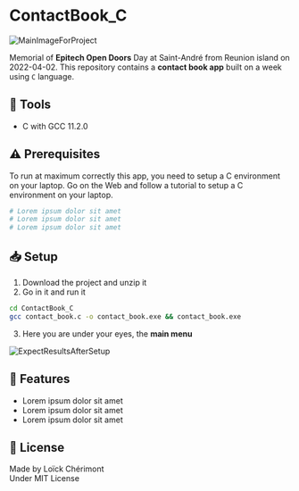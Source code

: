 <!-- 
    MAIN TITLE
    ModelReadme : Replace with project name
    Language : Replace with main language for the project

    Ex: Todo_ReactJS 
-->

# ContactBook_C



<!-- TODO: Add a screen of contact app -->
![MainImageForProject](https://placehold.co/500x300)

<!-- 
    INTRODUCTION
    Short summary explaining the reasons of the project and tell about worked concepts

    Ex: This is a Front-End project made with HTML, CSS for design and JavaScript to work on client-side validation (Constraint API)
-->
Memorial of **Epitech Open Doors** Day at Saint-André from Reunion island on 2022-04-02.
This repository contains a **contact book app** built on a week using `C` language.

<!-- 
    TOOLS
    Short list of used tools with their versions

    Ex: 
    - Go 1.18
    - MySQL 8.0.29
    - Bootstrap 5.2.0-beta1
-->
## :wrench: Tools
- C with GCC 11.2.0

<!-- 
    PREREQUISITES
    Tell about the required options, softwares, knowledges to possess 
    to run correctly the project 

    Ex: Setup username and password for database in database.go
-->
## :warning: Prerequisites
To run at maximum correctly this app, you need to setup a C environment on your laptop.
Go on the Web and follow a tutorial to setup a C environment on your laptop.

```bash
# Lorem ipsum dolor sit amet
# Lorem ipsum dolor sit amet
# Lorem ipsum dolor sit amet
```

<!-- 
    SETUP
    Explain using command lines, the steps to follow to setup the project
    At the end show, the expected result with a image   

    Ex: 
    1. Download the whole project `Travel` on your system
    2. Open your terminal in `Travel`
    ```
    cd Travel
    ```
    3. In `Travel` directory, run:
    ```
    go run github.com/loickcherimont/Travel/main
    ```
    4. If there is no error. Go on your favorite browser and use this line in your URL address bar
    ```
    http://localhost:8080/travel
    ```
    5. Here you are! Welcome in the main page of the Web application

    ![Main page of the application](assets/images/readme_images/mainpage.png)
-->

## :inbox_tray: Setup
1. Download the project and unzip it
2. Go in it and run it
```bash
cd ContactBook_C
gcc contact_book.c -o contact_book.exe && contact_book.exe
```
3. Here you are under your eyes, the **main menu**

<!-- TODO: Add a screen of contact app -->
![ExpectResultsAfterSetup](https://placehold.co/300x200)

<!-- 
    FEATURES
    List of the main new features, fixes to bring on the project

    Ex:
    - Setup Night/Day mode
    - Add animation when music is playing
-->

## :rocket: Features
- Lorem ipsum dolor sit amet
- Lorem ipsum dolor sit amet
- Lorem ipsum dolor sit amet

<!-- 
    LICENSE
    Write Developer name with used license

    Ex: Made by Loïck Chérimont
        Under MIT License 
 -->

## :key: License
Made by Loïck Chérimont   
Under MIT License 

